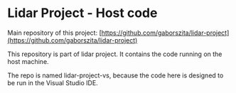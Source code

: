 # Lidar Project - Host code

Main repository of this project: [https://github.com/gaborszita/lidar-project](https://github.com/gaborszita/lidar-project)

This repository is part of lidar project. It contains the code running on the 
host machine.

The repo is named lidar-project-vs, because the code here is designed to be 
run in the Visual Studio IDE.

